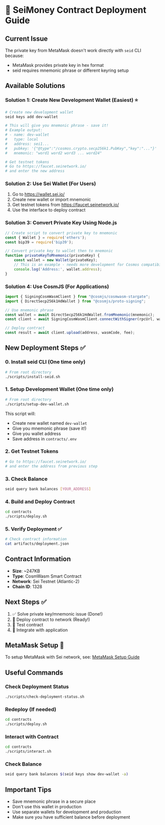 # 🚀 SeiMoney Contract Deployment Guide

## Current Issue
The private key from MetaMask doesn't work directly with `seid` CLI because:
- MetaMask provides private key in hex format
- seid requires mnemonic phrase or different keyring setup

## Available Solutions

### Solution 1: Create New Development Wallet (Easiest) ⭐
```bash
# Create new development wallet
seid keys add dev-wallet

# This will give you mnemonic phrase - save it!
# Example output:
# - name: dev-wallet
#   type: local
#   address: sei1...
#   pubkey: '{"@type":"/cosmos.crypto.secp256k1.PubKey","key":"..."}'
#   mnemonic: "word1 word2 word3 ... word24"

# Get testnet tokens
# Go to https://faucet.seinetwork.io/
# and enter the new address
```

### Solution 2: Use Sei Wallet (For Users)
1. Go to https://wallet.sei.io/
2. Create new wallet or import mnemonic
3. Get testnet tokens from https://faucet.seinetwork.io/
4. Use the interface to deploy contract

### Solution 3: Convert Private Key Using Node.js
```javascript
// Create script to convert private key to mnemonic
const { Wallet } = require('ethers');
const bip39 = require('bip39');

// Convert private key to wallet then to mnemonic
function privateKeyToMnemonic(privateKey) {
    const wallet = new Wallet(privateKey);
    // This is an example - needs more development for Cosmos compatibility
    console.log('Address:', wallet.address);
}
```

### Solution 4: Use CosmJS (For Applications)
```javascript
import { SigningCosmWasmClient } from "@cosmjs/cosmwasm-stargate";
import { DirectSecp256k1HdWallet } from "@cosmjs/proto-signing";

// Use mnemonic phrase
const wallet = await DirectSecp256k1HdWallet.fromMnemonic(mnemonic);
const client = await SigningCosmWasmClient.connectWithSigner(rpcUrl, wallet);

// Deploy contract
const result = await client.upload(address, wasmCode, fee);
```

## New Deployment Steps ✅

### 0. Install seid CLI (One time only)
```bash
# From root directory
./scripts/install-seid.sh
```

### 1. Setup Development Wallet (One time only)
```bash
# From root directory
./scripts/setup-dev-wallet.sh
```
This script will:
- Create new wallet named `dev-wallet`
- Give you mnemonic phrase (save it!)
- Give you wallet address
- Save address in `contracts/.env`

### 2. Get Testnet Tokens
```bash
# Go to https://faucet.seinetwork.io/
# and enter the address from previous step
```

### 3. Check Balance
```bash
seid query bank balances [YOUR_ADDRESS]
```

### 4. Build and Deploy Contract
```bash
cd contracts
./scripts/deploy.sh
```

### 5. Verify Deployment ✅
```bash
# Check contract information
cat artifacts/deployment.json
```

## Contract Information
- **Size**: ~247KB
- **Type**: CosmWasm Smart Contract
- **Network**: Sei Testnet (Atlantic-2)
- **Chain ID**: 1328

## Next Steps ✅
1. ✅ Solve private key/mnemonic issue (Done!)
2. 🚀 Deploy contract to network (Ready!)
3. 🧪 Test contract
4. 🔗 Integrate with application

## MetaMask Setup 🦊
To setup MetaMask with Sei network, see: [MetaMask Setup Guide](../docs/METAMASK_SETUP.md)

## Useful Commands

### Check Deployment Status
```bash
./scripts/check-deployment-status.sh
```

### Redeploy (If needed)
```bash
cd contracts
./scripts/deploy.sh
```

### Interact with Contract
```bash
cd contracts
./scripts/interact.sh
```

### Check Balance
```bash
seid query bank balances $(seid keys show dev-wallet -a)
```

## Important Tips
- Save mnemonic phrase in a secure place
- Don't use this wallet in production
- Use separate wallets for development and production
- Make sure you have sufficient balance before deployment